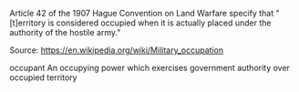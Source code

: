 Article 42 of the 1907 Hague Convention on Land Warfare specify that "[t]erritory is considered occupied when it is actually placed under the authority of the hostile army." 

Source: https://en.wikipedia.org/wiki/Military_occupation


occupant	<Object>	An occupying power which exercises government authority over occupied territory